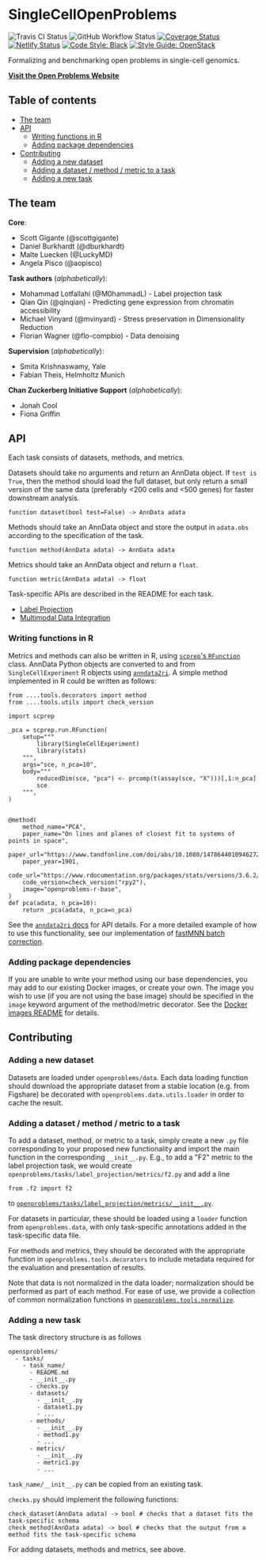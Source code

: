 # SingleCellOpenProblems

![Travis CI Status](https://img.shields.io/travis/com/singlecellopenproblems/singlecellopenproblems/master?label=Travis%20CI)
![GitHub Workflow Status](https://img.shields.io/github/workflow/status/singlecellopenproblems/singlecellopenproblems/Run%20Tests/master?label=Github%20Actions)
[![Coverage Status](https://coveralls.io/repos/github/singlecellopenproblems/SingleCellOpenProblems/badge.svg?branch=master)](https://coveralls.io/github/singlecellopenproblems/SingleCellOpenProblems?branch=master)
[![Netlify Status](https://api.netlify.com/api/v1/badges/83b92388-53c7-4fef-9003-e14d94c6ac6f/deploy-status)](https://app.netlify.com/sites/openproblems/deploys)
[![Code Style: Black](https://img.shields.io/badge/code%20style-black-000000.svg)](https://github.com/psf/black)
[![Style Guide: OpenStack](https://img.shields.io/badge/style%20guide-openstack-eb1a32.svg)](https://docs.openstack.org/hacking/latest/user/hacking.html#styleguide)

Formalizing and benchmarking open problems in single-cell genomics.

[**Visit the Open Problems Website**](https://openproblems.netlify.app/)

## Table of contents

- [The team](#the-team)
- [API](#api)
  * [Writing functions in R](#writing-functions-in-r)
  * [Adding package dependencies](#adding-package-dependencies)
- [Contributing](#contributing)
  * [Adding a new dataset](#adding-a-new-dataset)
  * [Adding a dataset / method / metric to a task](#adding-a-dataset---method---metric-to-a-task)
  * [Adding a new task](#adding-a-new-task)

<!-- Table of contents generated with [markdown-toc](http://ecotrust-canada.github.io/markdown-toc/) -->

## The team

**Core**:
* Scott Gigante (@scottgigante)  
* Daniel Burkhardt (@dburkhardt)
* Malte Luecken (@LuckyMD)  
* Angela Pisco (@aopisco)

**Task authors** (_alphabetically_):  
* Mohammad Lotfallahi (@M0hammadL) - Label projection task
* Qian Qin (@qinqian) - Predicting gene expression from chromatin accessibility  
* Michael Vinyard (@mvinyard) - Stress preservation in Dimensionality Reduction
* Florian Wagner (@flo-compbio) - Data denoising  

**Supervision** (_alphabetically_):  
* Smita Krishnaswamy, Yale  
* Fabian Theis, Helmholtz Munich  

**Chan Zuckerberg Initiative Support** (_alphabetically_):  
* Jonah Cool  
* Fiona Griffin

## API

Each task consists of datasets, methods, and metrics.

Datasets should take no arguments and return an AnnData object. If `test is True`, then the method should load the full dataset, but only return a small version of the same data (preferably <200 cells and <500 genes) for faster downstream analysis.

```
function dataset(bool test=False) -> AnnData adata
```

Methods should take an AnnData object and store the output in `adata.obs` according to the specification of the task.

```
function method(AnnData adata) -> AnnData adata
```

Metrics should take an AnnData object and return a `float`.

```
function metric(AnnData adata) -> float
```

Task-specific APIs are described in the README for each task.

* [Label Projection](openproblems/tasks/label_projection)
* [Multimodal Data Integration](openproblems/tasks/multimodal_data_integration)

### Writing functions in R

Metrics and methods can also be written in R, using [`scprep`'s `RFunction`](https://scprep.readthedocs.io/en/stable/reference.html#scprep.run.RFunction) class. AnnData Python objects are converted to and from `SingleCellExperiment` R objects using [`anndata2ri`](https://icb-anndata2ri.readthedocs-hosted.com/en/latest/). A simple method implemented in R could be written as follows:

```{python}
from ....tools.decorators import method
from ....tools.utils import check_version

import scprep

_pca = scprep.run.RFunction(
    setup="""
        library(SingleCellExperiment)
        library(stats)
    """,
    args="sce, n_pca=10",
    body="""
        reducedDim(sce, "pca") <- prcomp(t(assay(sce, "X")))[,1:n_pca]
        sce
    """,
)


@method(
    method_name="PCA",
    paper_name="On lines and planes of closest fit to systems of points in space",
    paper_url="https://www.tandfonline.com/doi/abs/10.1080/14786440109462720",
    paper_year=1901,
    code_url="https://www.rdocumentation.org/packages/stats/versions/3.6.2/topics/prcomp",
    code_version=check_version("rpy2"),
    image="openproblems-r-base",
)
def pca(adata, n_pca=10):
    return _pca(adata, n_pca=n_pca)
```

See the [`anndata2ri` docs](https://icb-anndata2ri.readthedocs-hosted.com/en/latest/) for API details. For a more detailed example of how to use this functionality, see our implementation of [fastMNN batch correction](openproblems/tasks/multimodal_data_integration/methods/mnn.py).

### Adding package dependencies

If you are unable to write your method using our base dependencies, you may add to our existing Docker images, or create your own. The image you wish to use (if you are not using the base image) should be specified in the `image` keyword argument of the method/metric decorator. See the [Docker images README](docker/README.md) for details.

## Contributing

### Adding a new dataset

Datasets are loaded under `openproblems/data`. Each data loading function should download the appropriate dataset from a stable location (e.g. from Figshare) be decorated with `openproblems.data.utils.loader` in order to cache the result.

### Adding a dataset / method / metric to a task

To add a dataset, method, or metric to a task, simply create a new `.py` file corresponding to your proposed new functionality and import the main function in the corresponding `__init__.py`. E.g., to add a "F2" metric to the label projection task, we would create `openproblems/tasks/label_projection/metrics/f2.py` and add a line
```
from .f2 import f2
```
to [`openproblems/tasks/label_projection/metrics/__init__.py`](openproblems/tasks/label_projection/metrics/__init__.py).

For datasets in particular, these should be loaded using a `loader` function from `openproblems.data`, with only task-specific annotations added in the task-specific data file.

For methods and metrics, they should be decorated with the appropriate function in `openproblems.tools.decorators` to include metadata required for the evaluation and presentation of results.

Note that data is not normalized in the data loader; normalization should be performed as part of each method. For ease of use, we provide a collection of common normalization functions in [`openproblems.tools.normalize`](openproblems/tools/normalize.py).

### Adding a new task

The task directory structure is as follows

```
opensproblems/
  - tasks/
    - task_name/
      - README.md
      - __init__.py
      - checks.py
      - datasets/
        - __init__.py
        - dataset1.py
        - ...
      - methods/
        - __init__.py
        - method1.py
        - ...
      - metrics/
        - __init__.py
        - metric1.py
        - ...
```

`task_name/__init__.py` can be copied from an existing task.

`checks.py` should implement the following functions:

```
check_dataset(AnnData adata) -> bool # checks that a dataset fits the task-specific schema
check_method(AnnData adata) -> bool # checks that the output from a method fits the task-specific schema
```

For adding datasets, methods and metrics, see above.
